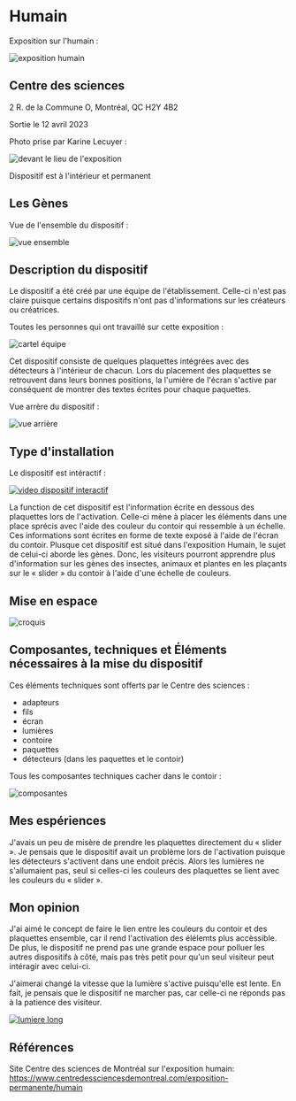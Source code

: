 # Humain

Exposition sur l'humain :

![exposition humain](https://user-images.githubusercontent.com/112190488/236267407-49a602f9-2e2f-47e3-b749-3f71a47a7d8e.png)

## Centre des sciences

2 R. de la Commune O, Montréal, QC H2Y 4B2

Sortie le 12 avril 2023

Photo prise par Karine Lecuyer :

![devant le lieu de l'exposition](https://user-images.githubusercontent.com/112190488/235737005-d9edfba0-a985-4c01-8c76-a6894991f98b.png)

Dispositif est à l'intérieur et permanent 

## Les Gènes

Vue de l'ensemble du dispositif :

![vue ensemble](https://user-images.githubusercontent.com/112190488/236269386-b7ccacc3-920a-40ac-9968-86f765465b0f.png)

## Description du dispositif

Le dispositif a été créé par une équipe de l'établissement. Celle-ci n'est pas claire puisque certains dispositifs n'ont pas d'informations sur les créateurs ou créatrices. 

Toutes les personnes qui ont travaillé sur cette exposition :

![cartel équipe](https://user-images.githubusercontent.com/112190488/236269237-b33b8274-ced9-489f-9d8c-38febca86f67.png)

Cet dispositif consiste de quelques plaquettes intégrées avec des détecteurs à l'intérieur de chacun. Lors du placement des plaquettes se retrouvent dans leurs bonnes positions, la l'umière de l'écran s'active par conséquent de montrer des textes écrites pour chaque paquettes. 

Vue arrère du dispositif :

![vue arrière](https://user-images.githubusercontent.com/112190488/236269321-5ce05c74-41c6-4149-94c1-08fd0ee6bd79.png)
 
##  Type d'installation

Le dispositif est intéractif :

[![video dispositif interactif](https://user-images.githubusercontent.com/112190488/236271831-0e861b03-39f3-45a6-9c89-e3a6c93ff593.png)](https://youtube.com/shorts/QukOibVwqx0?feature=share)

La function de cet dispositif est l'information écrite en dessous des plaquettes lors de l'activation. Celle-ci mène à placer les éléments dans une place sprécis avec l'aide des couleur du contoir qui ressemble à un échelle. Ces informations sont écrites en forme de texte exposé à l'aide de l'écran du contoir. Plusque cet dispositif est situé dans l'exposition Humain, le sujet de celui-ci aborde les gènes. Donc, les visiteurs pourront apprendre plus d'information sur les gènes des insectes, animaux et plantes en les plaçants sur le « slider » du contoir à l'aide d'une échelle de couleurs.

##  Mise en espace

![croquis](https://user-images.githubusercontent.com/112190488/236277030-7164fd68-7c9b-456c-a9a0-aae9f1a6f7ea.png)

## Composantes, techniques et Éléments nécessaires à la mise du dispositif

Ces éléments techniques sont offerts par le Centre des sciences :

- adapteurs
- fils
- écran
- lumières
- contoire
- paquettes
- détecteurs (dans les paquettes et le contoir)

Tous les composantes techniques cacher dans le contoir :

![composantes](https://user-images.githubusercontent.com/112190488/236269595-8c5d607f-2f80-4440-a097-6f2e96f153cb.png)

## Mes espériences

J'avais un peu de misère de prendre les plaquettes directement du « slider ». Je pensais que le dispositif avait un problème lors de l'activation puisque les détecteurs s'activent dans une endoit précis. Alors les lumières ne s'allumaient pas, seul si celles-ci les couleurs des plaquettes se lient avec les couleurs du « slider ». 

## Mon opinion

J'ai aimé le concept de faire le lien entre les couleurs du contoir et des plaquettes ensemble, car il rend l'activation des élélemts plus accèssible. De plus, le dispositif ne prend pas une grande espace pour polluer les autres dispositifs à côté, mais pas très petit pour qu'un seul visiteur peut intéragir avec celui-ci.

J'aimerai changé la vitesse que la lumière s'active puisqu'elle est lente. En fait, je pensais que le dispositif ne marcher pas, car celle-ci ne réponds pas à la patience des visiteur.

[![lumiere long](https://user-images.githubusercontent.com/112190488/236279626-4290fc08-db49-4e93-909f-027edae7836a.png)](https://youtube.com/shorts/4po9QvuinbQ?feature=share)

## Références

Site Centre des sciences de Montréal sur l'exposition humain: https://www.centredessciencesdemontreal.com/exposition-permanente/humain
